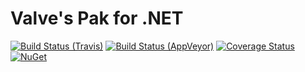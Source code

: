 # Valve's Pak for .NET

[![Build Status (Travis)](https://img.shields.io/travis/SteamDatabase/ValvePak/master.svg?label=Travis&style=flat-square)](https://travis-ci.org/SteamDatabase/ValvePak)
[![Build Status (AppVeyor)](https://img.shields.io/appveyor/ci/xPaw/valvepak/master.svg?label=AppVeyor&style=flat-square)](https://ci.appveyor.com/project/xPaw/valvepak)
[![Coverage Status](https://img.shields.io/coveralls/SteamDatabase/ValvePak.svg?label=Test+Coverage&style=flat-square)](https://coveralls.io/github/SteamDatabase/ValvePak)
[![NuGet](https://img.shields.io/nuget/v/ValvePak.svg?label=NuGet&style=flat-square)](https://www.nuget.org/packages/ValvePak/)
